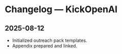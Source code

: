 # Changelog — KickOpenAI
## 2025-08-12
- Initialized outreach pack templates.  
- Appendix prepared and linked.


